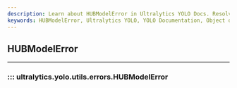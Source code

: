 ```yaml
---
description: Learn about HUBModelError in Ultralytics YOLO Docs. Resolve the error and get the most out of your YOLO model.
keywords: HUBModelError, Ultralytics YOLO, YOLO Documentation, Object detection errors, YOLO Errors, HUBModelError Solutions
---
```


## HUBModelError
---

### ::: ultralytics.yolo.utils.errors.HUBModelError

<br><br>
